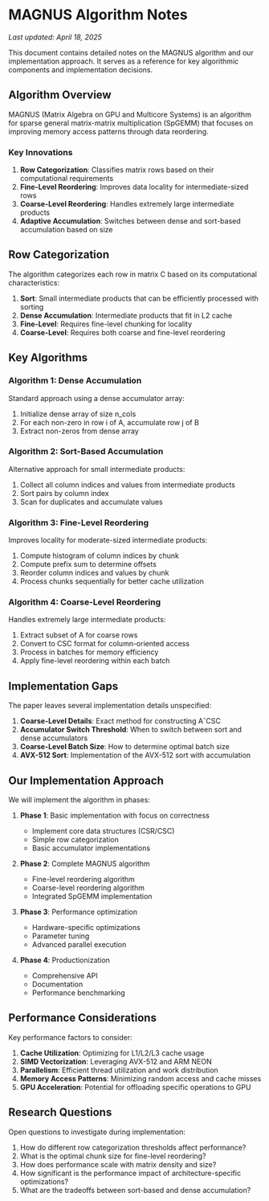 # MAGNUS Algorithm Notes

*Last updated: April 18, 2025*

This document contains detailed notes on the MAGNUS algorithm and our implementation approach. It serves as a reference for key algorithmic components and implementation decisions.

## Algorithm Overview

MAGNUS (Matrix Algebra on GPU and Multicore Systems) is an algorithm for sparse general matrix-matrix multiplication (SpGEMM) that focuses on improving memory access patterns through data reordering.

### Key Innovations

1. **Row Categorization**: Classifies matrix rows based on their computational requirements
2. **Fine-Level Reordering**: Improves data locality for intermediate-sized rows
3. **Coarse-Level Reordering**: Handles extremely large intermediate products
4. **Adaptive Accumulation**: Switches between dense and sort-based accumulation based on size

## Row Categorization

The algorithm categorizes each row in matrix C based on its computational characteristics:

1. **Sort**: Small intermediate products that can be efficiently processed with sorting
2. **Dense Accumulation**: Intermediate products that fit in L2 cache
3. **Fine-Level**: Requires fine-level chunking for locality
4. **Coarse-Level**: Requires both coarse and fine-level reordering

## Key Algorithms

### Algorithm 1: Dense Accumulation

Standard approach using a dense accumulator array:
1. Initialize dense array of size n_cols
2. For each non-zero in row i of A, accumulate row j of B
3. Extract non-zeros from dense array

### Algorithm 2: Sort-Based Accumulation

Alternative approach for small intermediate products:
1. Collect all column indices and values from intermediate products
2. Sort pairs by column index
3. Scan for duplicates and accumulate values

### Algorithm 3: Fine-Level Reordering

Improves locality for moderate-sized intermediate products:
1. Compute histogram of column indices by chunk
2. Compute prefix sum to determine offsets
3. Reorder column indices and values by chunk
4. Process chunks sequentially for better cache utilization

### Algorithm 4: Coarse-Level Reordering

Handles extremely large intermediate products:
1. Extract subset of A for coarse rows
2. Convert to CSC format for column-oriented access
3. Process in batches for memory efficiency
4. Apply fine-level reordering within each batch

## Implementation Gaps

The paper leaves several implementation details unspecified:

1. **Coarse-Level Details**: Exact method for constructing AˆCSC
2. **Accumulator Switch Threshold**: When to switch between sort and dense accumulators
3. **Coarse-Level Batch Size**: How to determine optimal batch size
4. **AVX-512 Sort**: Implementation of the AVX-512 sort with accumulation

## Our Implementation Approach

We will implement the algorithm in phases:

1. **Phase 1**: Basic implementation with focus on correctness
   - Implement core data structures (CSR/CSC)
   - Simple row categorization
   - Basic accumulator implementations

2. **Phase 2**: Complete MAGNUS algorithm
   - Fine-level reordering algorithm
   - Coarse-level reordering algorithm
   - Integrated SpGEMM implementation

3. **Phase 3**: Performance optimization
   - Hardware-specific optimizations
   - Parameter tuning
   - Advanced parallel execution

4. **Phase 4**: Productionization
   - Comprehensive API
   - Documentation
   - Performance benchmarking

## Performance Considerations

Key performance factors to consider:

1. **Cache Utilization**: Optimizing for L1/L2/L3 cache usage
2. **SIMD Vectorization**: Leveraging AVX-512 and ARM NEON
3. **Parallelism**: Efficient thread utilization and work distribution
4. **Memory Access Patterns**: Minimizing random access and cache misses
5. **GPU Acceleration**: Potential for offloading specific operations to GPU

## Research Questions

Open questions to investigate during implementation:

1. How do different row categorization thresholds affect performance?
2. What is the optimal chunk size for fine-level reordering?
3. How does performance scale with matrix density and size?
4. How significant is the performance impact of architecture-specific optimizations?
5. What are the tradeoffs between sort-based and dense accumulation?